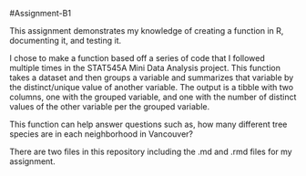 #Assignment-B1

This assignment demonstrates my knowledge of creating a function in R, documenting it, and testing it.

I chose to make a function based off a series of code that I followed multiple times in the STAT545A Mini Data Analysis project. This function takes a dataset and then groups a variable and summarizes that variable by the distinct/unique value of another variable. The output is a tibble with two columns, one with the grouped variable, and one with the number of distinct values of the other variable per the grouped variable. 

This function can help answer questions such as, how many different tree species are in each neighborhood in Vancouver?

There are two files in this repository including the .md and .rmd files for my assignment. 